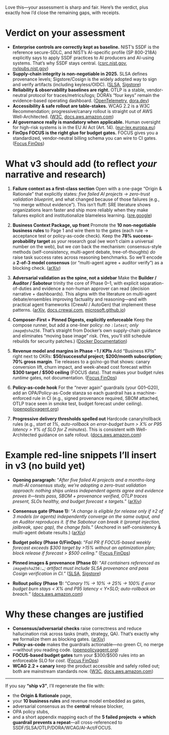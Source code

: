 Love this—your assessment is sharp and fair. Here’s the verdict, plus exactly how I’d close the remaining gaps, with receipts.

# Verdict on your assessment

* **Enterprise controls are correctly kept as baseline.** NIST’s SSDF is the reference secure-SDLC, and NIST’s AI-specific profile (SP 800-218A) explicitly says to apply SSDF practices to AI producers and AI-using systems. That’s why SSDF stays central. ([csrc.nist.gov][1], [nvlpubs.nist.gov][2])
* **Supply-chain integrity is non-negotiable in 2025.** SLSA defines provenance levels; Sigstore/Cosign is the widely adopted way to sign and verify artifacts (including keyless/OIDC). ([SLSA][3], [Sigstore][4])
* **Reliability & observability baselines are right.** OTLP is a stable, vendor-neutral protocol for traces/metrics/logs; DORA’s “four keys” remain the evidence-based operating dashboard. ([OpenTelemetry][5], [dora.dev][6])
* **Accessibility & safe rollout are table-stakes.** WCAG 2.2 is a W3C Recommendation; progressive/canary rollout is straight out of AWS Well-Architected. ([W3C][7], [docs.aws.amazon.com][8])
* **AI governance really is mandatory when applicable.** Human oversight for high-risk systems is in the EU AI Act (Art. 14). ([eur-lex.europa.eu][9])
* **FinOps FOCUS is the right glue for budget gates.** FOCUS gives you a standardized, vendor-neutral billing schema you can wire to CI gates. ([Focus FinOps][10])

# What v3 should add (to reflect *your* narrative and research)

1. **Failure context as a first-class section**
   Open with a one-page “Origin & Rationale” that explicitly states: *five failed AI projects → zero-trust validation blueprint*, and what changed because of those failures (e.g., “no merge without evidence”). This isn’t fluff: SRE literature shows organizations learn faster and ship more reliably when they make failures explicit and institutionalize blameless learning. ([sre.google][11])

2. **Business Context Package, up front**
   Promote the **10 non-negotiable business rules** to Page 1 and wire them to the gates (each rule → acceptance test or policy-as-code check). Keep the **78% success-probability target** as *your* research goal (we won’t claim a universal number on the web), but we *can* back the mechanism: consensus-style methods (self-consistency, multi-agent debate, tree-of-thoughts) *do* raise task success rates across reasoning benchmarks. So we’ll encode a **2-of-3 model consensus** (or “multi-agent agree + auditor verify”) as a blocking check. ([arXiv][12])

3. **Adversarial validation as the spine, not a sidebar**
   Make the **Builder / Auditor / Saboteur** trinity the core of Phase 0–1, with explicit separation-of-duties and evidence a non-human approver can read (decision narrative + dashboards). This aligns with the literature on multi-agent debate/ensembles improving factuality and reasoning—and with practical agent frameworks (CrewAI / AutoGen) that implement these patterns. ([arXiv][13], [docs.crewai.com][14], [microsoft.github.io][15])

4. **Composer-First + Pinned Digests, explicitly enforceable**
   Keep the compose runner, but add a one-liner policy: *no `:latest`; only `image@sha256`*. That’s straight from Docker’s own supply-chain guidance and eliminates “moving base image” risk. (Yes, you’ll still schedule rebuilds for security patches.) ([Docker Documentation][16])

5. **Revenue model and margins in Phase −1 / KPIs**
   Add “Business KPIs” right next to OKRs: **\$50/successful project; \$200/month subscription; 70% gross margin**. Tie releases to a go/no-go that shows: canary conversion lift, churn impact, and week-ahead cost forecast within **\$300 target / \$500 ceiling** (FOCUS data). That makes your budget rules *runtime* gates, not documentation. ([Focus FinOps][10])

6. **Policy-as-code hook**
   For the “never again” guardrails (your G01–G20), add an OPA/Policy-as-Code stanza so each guardrail has a machine-enforced rule in CI (e.g., signed provenance required, SBOM attached, OTLP trace seen in smoke test, budget forecast under ceiling). ([openpolicyagent.org][17])

7. **Progressive delivery thresholds spelled out**
   Hardcode canary/rollback rules (e.g., *start at 1%, auto-rollback on error-budget burn > X% or P95 latency > Y% of SLO for Z minutes*). This is consistent with Well-Architected guidance on safe rollout. ([docs.aws.amazon.com][8])

# Example red-line snippets I’ll insert in v3 (no build yet)

* **Opening paragraph:**
  “*After five failed AI projects and a months-long multi-AI consensus study, we’re adopting a zero-trust validation approach: nothing ships unless independent agents agree and evidence proves it—tests pass, SBOM + provenance verified, OTLP traces present, SLOs healthy, and budget forecast ≤ targets.*” ([arXiv][12])

* **Consensus gate (Phase 1):**
  “*A change is eligible for release only if ≥2 of 3 models (or agents) independently converge on the same output, and an Auditor reproduces it. If the Saboteur can break it (prompt injection, jailbreak, spec gap), the change fails.*” (Anchored in self-consistency & multi-agent debate results.) ([arXiv][12])

* **Budget policy (Phase 0/FinOps):**
  “*Fail PR if FOCUS-based weekly forecast exceeds \$300 target by >15% without an optimization plan; block release if forecast > \$500 ceiling.*” ([Focus FinOps][10])

* **Pinned images & provenance (Phase 0):**
  “*All containers referenced as `image@sha256:…`; artifact must include SLSA provenance and pass Cosign verification in CI.*” ([SLSA][18], [Sigstore][4])

* **Rollout policy (Phase 1):**
  “*Canary 1% → 10% → 25% → 100% if error budget burn stays < X% and P95 latency < Y×SLO; auto-rollback on breach.*” ([docs.aws.amazon.com][8])

# Why these changes are justified

* **Consensus/adversarial checks** raise correctness and reduce hallucination risk across tasks (math, strategy, QA). That’s exactly why we formalize them as blocking gates. ([arXiv][19])
* **Policy-as-code** makes the guardrails actionable—no green CI, no merge—without you reading code. ([openpolicyagent.org][17])
* **FOCUS-based budget gates** turn your \$300/\$500 rules into an enforceable SLO for *cost*. ([Focus FinOps][10])
* **WCAG 2.2 + canary** keep the product accessible and safely rolled out; both are mainstream standards now. ([W3C][7], [docs.aws.amazon.com][8])

---

If you say **“ship v3”**, I’ll regenerate the file with:

* the **Origin & Rationale** page,
* your **10 business rules** and revenue model embedded as gates,
* adversarial consensus as the **central** release blocker,
* OPA policy stubs,
* and a short appendix mapping each of the **5 failed projects → which guardrail prevents a repeat**—all cross-referenced to SSDF/SLSA/OTLP/DORA/WCAG/AI-Act/FOCUS.

[1]: https://csrc.nist.gov/pubs/sp/800/218/final?utm_source=chatgpt.com "Secure Software Development Framework (SSDF) Version 1.1 ..."
[2]: https://nvlpubs.nist.gov/nistpubs/specialpublications/nist.sp.800-218.pdf?utm_source=chatgpt.com "Secure Software Development Framework (SSDF) Version 1.1"
[3]: https://slsa.dev/?utm_source=chatgpt.com "SLSA • Supply-chain Levels for Software Artifacts"
[4]: https://docs.sigstore.dev/cosign/?utm_source=chatgpt.com "Cosign"
[5]: https://opentelemetry.io/docs/specs/otlp/?utm_source=chatgpt.com "OTLP Specification 1.7.0 - OpenTelemetry"
[6]: https://dora.dev/guides/dora-metrics-four-keys/?utm_source=chatgpt.com "DORA's software delivery metrics: the four keys"
[7]: https://www.w3.org/WAI/standards-guidelines/wcag/new-in-22/?utm_source=chatgpt.com "What's New in WCAG 2.2 | Web Accessibility Initiative (WAI)"
[8]: https://docs.aws.amazon.com/wellarchitected/latest/framework/ops_mit_deploy_risks_deploy_mgmt_sys.html?utm_source=chatgpt.com "OPS06-BP03 Employ safe deployment strategies"
[9]: https://eur-lex.europa.eu/legal-content/EN/TXT/PDF/?uri=OJ%3AL_202401689&utm_source=chatgpt.com "Regulation (EU) 2024/1689 of the European Parliament and ..."
[10]: https://focus.finops.org/focus-specification/?utm_source=chatgpt.com "FOCUS Specification"
[11]: https://sre.google/sre-book/postmortem-culture/?utm_source=chatgpt.com "Blameless Postmortem for System Resilience"
[12]: https://arxiv.org/abs/2203.11171?utm_source=chatgpt.com "Self-Consistency Improves Chain of Thought Reasoning in Language Models"
[13]: https://arxiv.org/pdf/2305.14325?utm_source=chatgpt.com "Improving Factuality and Reasoning in Language Models ..."
[14]: https://docs.crewai.com/?utm_source=chatgpt.com "Introduction - CrewAI"
[15]: https://microsoft.github.io/autogen/0.2/docs/Use-Cases/agent_chat/?utm_source=chatgpt.com "Multi-agent Conversation Framework | AutoGen 0.2"
[16]: https://docs.docker.com/build/building/best-practices/?utm_source=chatgpt.com "Building best practices"
[17]: https://openpolicyagent.org/docs/cicd?utm_source=chatgpt.com "Using OPA in CI/CD Pipelines"
[18]: https://slsa.dev/spec/v1.0/about?utm_source=chatgpt.com "About SLSA"
[19]: https://arxiv.org/abs/2305.14325?utm_source=chatgpt.com "Improving Factuality and Reasoning in Language Models through Multiagent Debate"
